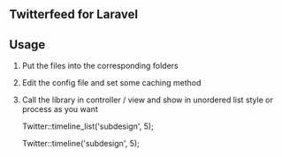 ## Twitterfeed for Laravel

## Usage

1. Put the files into the corresponding folders

2. Edit the config file and set some caching method

3. Call the library in controller / view and show in unordered list style or process as you want

	Twitter::timeline_list('subdesign', 5);

	Twitter::timeline('subdesign', 5); 